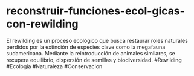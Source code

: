 # reconstruir-funciones-ecol-gicas-con-rewilding
El rewilding es un proceso ecológico que busca restaurar roles naturales perdidos por la extinción de especies clave como la megafauna sudamericana. Mediante la reintroducción de animales similares, se recupera equilibrio, dispersión de semillas y biodiversidad. #Rewilding #Ecologia #Naturaleza #Conservacion
